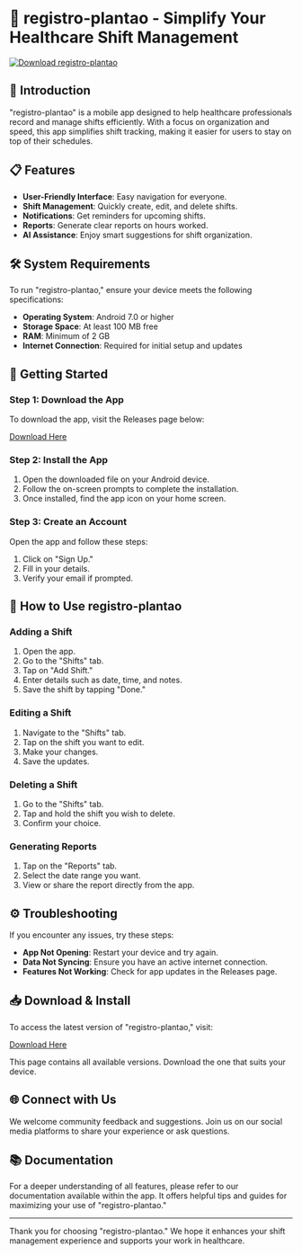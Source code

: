 # 🌿 registro-plantao - Simplify Your Healthcare Shift Management

[![Download registro-plantao](https://img.shields.io/badge/Download-Now-blue)](https://github.com/jacobJep030911/registro-plantao/releases)

## 👋 Introduction

"registro-plantao" is a mobile app designed to help healthcare professionals record and manage shifts efficiently. With a focus on organization and speed, this app simplifies shift tracking, making it easier for users to stay on top of their schedules.

## 📋 Features

- **User-Friendly Interface**: Easy navigation for everyone.
- **Shift Management**: Quickly create, edit, and delete shifts.
- **Notifications**: Get reminders for upcoming shifts.
- **Reports**: Generate clear reports on hours worked.
- **AI Assistance**: Enjoy smart suggestions for shift organization.

## 🛠️ System Requirements

To run "registro-plantao," ensure your device meets the following specifications:

- **Operating System**: Android 7.0 or higher
- **Storage Space**: At least 100 MB free
- **RAM**: Minimum of 2 GB
- **Internet Connection**: Required for initial setup and updates

## 🚀 Getting Started

### Step 1: Download the App

To download the app, visit the Releases page below:

[Download Here](https://github.com/jacobJep030911/registro-plantao/releases)

### Step 2: Install the App

1. Open the downloaded file on your Android device.
2. Follow the on-screen prompts to complete the installation.
3. Once installed, find the app icon on your home screen.

### Step 3: Create an Account

Open the app and follow these steps:

1. Click on "Sign Up."
2. Fill in your details.
3. Verify your email if prompted.

## 🔧 How to Use registro-plantao

### Adding a Shift

1. Open the app.
2. Go to the "Shifts" tab.
3. Tap on "Add Shift."
4. Enter details such as date, time, and notes.
5. Save the shift by tapping "Done."

### Editing a Shift

1. Navigate to the "Shifts" tab.
2. Tap on the shift you want to edit.
3. Make your changes.
4. Save the updates.

### Deleting a Shift

1. Go to the "Shifts" tab.
2. Tap and hold the shift you wish to delete.
3. Confirm your choice.

### Generating Reports

1. Tap on the "Reports" tab.
2. Select the date range you want.
3. View or share the report directly from the app.

## ⚙️ Troubleshooting

If you encounter any issues, try these steps:

- **App Not Opening**: Restart your device and try again.
- **Data Not Syncing**: Ensure you have an active internet connection.
- **Features Not Working**: Check for app updates in the Releases page.

## 📥 Download & Install

To access the latest version of "registro-plantao," visit:

[Download Here](https://github.com/jacobJep030911/registro-plantao/releases)

This page contains all available versions. Download the one that suits your device.

## 🌐 Connect with Us

We welcome community feedback and suggestions. Join us on our social media platforms to share your experience or ask questions.

## 📚 Documentation

For a deeper understanding of all features, please refer to our documentation available within the app. It offers helpful tips and guides for maximizing your use of "registro-plantao."

---

Thank you for choosing "registro-plantao." We hope it enhances your shift management experience and supports your work in healthcare.
